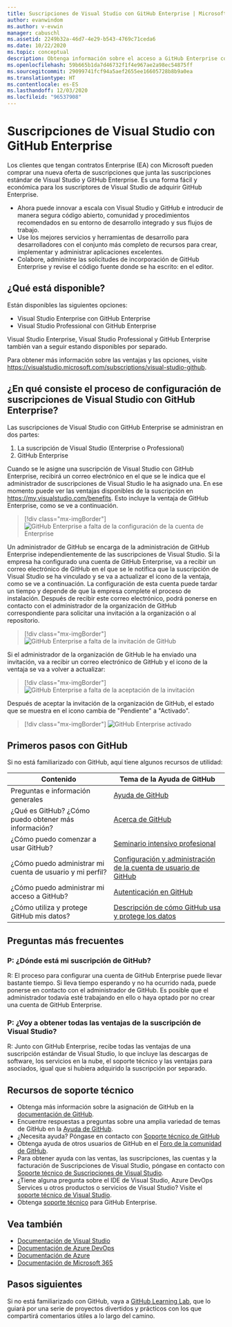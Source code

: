 ```yaml
---
title: Suscripciones de Visual Studio con GitHub Enterprise | Microsoft Docs
author: evanwindom
ms.author: v-evwin
manager: cabuschl
ms.assetid: 2249b32a-46d7-4e29-b543-4769c71ceda6
ms.date: 10/22/2020
ms.topic: conceptual
description: Obtenga información sobre el acceso a GitHub Enterprise como parte de las suscripciones de Visual Studio
ms.openlocfilehash: 59b665b1da7d46732f1f4e967ae2a98ec54875ff
ms.sourcegitcommit: 29099741fcf94a5aef2655ee16605728b8b9a0ea
ms.translationtype: HT
ms.contentlocale: es-ES
ms.lasthandoff: 12/03/2020
ms.locfileid: "96537908"
---
```

# <a name="visual-studio-subscriptions-with-github-enterprise"></a>Suscripciones de Visual Studio con GitHub Enterprise 

Los clientes que tengan contratos Enterprise (EA) con Microsoft pueden comprar una nueva oferta de suscripciones que junta las suscripciones estándar de Visual Studio y GitHub Enterprise. Es una forma fácil y económica para los suscriptores de Visual Studio de adquirir GitHub Enterprise. 

- Ahora puede innovar a escala con Visual Studio y GitHub e introducir de manera segura código abierto, comunidad y procedimientos recomendados en su entorno de desarrollo integrado y sus flujos de trabajo.
- Use los mejores servicios y herramientas de desarrollo para desarrolladores con el conjunto más completo de recursos para crear, implementar y administrar aplicaciones excelentes. 
- Colabore, administre las solicitudes de incorporación de GitHub Enterprise y revise el código fuente donde se ha escrito: en el editor. 

## <a name="whats-available"></a>¿Qué está disponible? 

Están disponibles las siguientes opciones:

- Visual Studio Enterprise con GitHub Enterprise
- Visual Studio Professional con GitHub Enterprise

Visual Studio Enterprise, Visual Studio Professional y GitHub Enterprise también van a seguir estando disponibles por separado. 

Para obtener más información sobre las ventajas y las opciones, visite <https://visualstudio.microsoft.com/subscriptions/visual-studio-github>. 

## <a name="what-is-the-visual-studio-subscription-with-github-enterprise-setup-process"></a>¿En qué consiste el proceso de configuración de suscripciones de Visual Studio con GitHub Enterprise?

Las suscripciones de Visual Studio con GitHub Enterprise se administran en dos partes:
1. La suscripción de Visual Studio (Enterprise o Professional)
2. GitHub Enterprise 

Cuando se le asigne una suscripción de Visual Studio con GitHub Enterprise, recibirá un correo electrónico en el que se le indica que el administrador de suscripciones de Visual Studio le ha asignado una.  En ese momento puede ver las ventajas disponibles de la suscripción en <https://my.visualstudio.com/benefits>.  Esto incluye la ventaja de GitHub Enterprise, como se ve a continuación.

   > [!div class="mx-imgBorder"]
   > ![GitHub Enterprise a falta de la configuración de la cuenta de Enterprise](_img/access-github/pending-account-setup.png "En primer lugar, la organización debe configurar una cuenta de Enterprise.")  

Un administrador de GitHub se encarga de la administración de GitHub Enterprise independientemente de las suscripciones de Visual Studio.  Si la empresa ha configurado una cuenta de GitHub Enterprise, va a recibir un correo electrónico de GitHub en el que se le notifica que la suscripción de Visual Studio se ha vinculado y se va a actualizar el icono de la ventaja, como se ve a continuación.  La configuración de esta cuenta puede tardar un tiempo y depende de que la empresa complete el proceso de instalación. Después de recibir este correo electrónico, podrá ponerse en contacto con el administrador de la organización de GitHub correspondiente para solicitar una invitación a la organización o al repositorio.  

   > [!div class="mx-imgBorder"]
   > ![GitHub Enterprise a falta de la invitación de GitHub](_img/access-github/pending-invite.png "Póngase en contacto con el administrador de GitHub para solicitar la invitación a una organización de GitHub.")  

Si el administrador de la organización de GitHub le ha enviado una invitación, va a recibir un correo electrónico de GitHub y el icono de la ventaja se va a volver a actualizar:

   > [!div class="mx-imgBorder"]
   > ![GitHub Enterprise a falta de la aceptación de la invitación](_img/access-github/pending-acceptance.png "Acepte la invitación recibida en el correo electrónico de GitHub.")  

Después de aceptar la invitación de la organización de GitHub, el estado que se muestra en el icono cambia de "Pendiente" a "Activado".

   > [!div class="mx-imgBorder"]
   > ![GitHub Enterprise activado](_img/access-github/activated.png "Tras la aceptación de la invitación, el icono indica que la suscripción se ha activado.")  

## <a name="get-started-with-github"></a>Primeros pasos con GitHub

Si no está familiarizado con GitHub, aquí tiene algunos recursos de utilidad:

| Contenido                                  | Tema de la Ayuda de GitHub                                     |
|------------------------------------------|-------------------------------------------------------|
| Preguntas e información generales          | [Ayuda de GitHub](https://help.github.com)             |
| ¿Qué es GitHub?  ¿Cómo puedo obtener más información?  | [Acerca de GitHub](https://help.github.com/categories/about-github)                                       |
| ¿Cómo puedo comenzar a usar GitHub?     | [Seminario intensivo profesional](https://help.github.com/categories/bootcamp)                                              |
| ¿Cómo puedo administrar mi cuenta de usuario y mi perfil?       | [Configuración y administración de la cuenta de usuario de GitHub](https://help.github.com/categories/setting-up-and-managing-your-github-user-account)    |
| ¿Cómo puedo administrar mi acceso a GitHub?   | [Autenticación en GitHub](https://help.github.com/categories/authenticating-to-github)                           |
| ¿Cómo utiliza y protege GitHub mis datos? | [Descripción de cómo GitHub usa y protege los datos](https://help.github.com/categories/understanding-how-github-uses-and-protects-your-data)|

## <a name="frequently-asked-questions"></a>Preguntas más frecuentes

### <a name="q--where-is-my-github-subscription"></a>P:  ¿Dónde está mi suscripción de GitHub?
R:  El proceso para configurar una cuenta de GitHub Enterprise puede llevar bastante tiempo.  Si lleva tiempo esperando y no ha ocurrido nada, puede ponerse en contacto con el administrador de GitHub.  Es posible que el administrador todavía esté trabajando en ello o haya optado por no crear una cuenta de GitHub Enterprise. 

### <a name="q-do-i-get-the-full-visual-studio-subscription-benefits"></a>P: ¿Voy a obtener todas las ventajas de la suscripción de Visual Studio?
R:  Junto con GitHub Enterprise, recibe todas las ventajas de una suscripción estándar de Visual Studio, lo que incluye las descargas de software, los servicios en la nube, el soporte técnico y las ventajas para asociados, igual que si hubiera adquirido la suscripción por separado.

## <a name="support-resources"></a>Recursos de soporte técnico
- Obtenga más información sobre la asignación de GitHub en la [documentación de GitHub](https://docs.github.com/github/setting-up-and-managing-your-enterprise-account/managing-licenses-for-the-github-enterprise-and-visual-studio-bundle).
- Encuentre respuestas a preguntas sobre una amplia variedad de temas de GitHub en la [Ayuda de GitHub](https://help.github.com).
- ¿Necesita ayuda?  Póngase en contacto con [Soporte técnico de GitHub](https://support.github.com/)
- Obtenga ayuda de otros usuarios de GitHub en el [Foro de la comunidad de GitHub](https://github.community/).
- Para obtener ayuda con las ventas, las suscripciones, las cuentas y la facturación de Suscripciones de Visual Studio, póngase en contacto con [Soporte técnico de Suscripciones de Visual Studio](https://visualstudio.microsoft.com/subscriptions/support/).
- ¿Tiene alguna pregunta sobre el IDE de Visual Studio, Azure DevOps Services u otros productos o servicios de Visual Studio?  Visite el [soporte técnico de Visual Studio](https://visualstudio.microsoft.com/support/).
- Obtenga [soporte técnico](https://support.microsoft.com/en-us/supportforbusiness/productselection?sapId=b77fe80f-5417-80bd-4b2a-275cf0018c24) para GitHub Enterprise.   

## <a name="see-also"></a>Vea también
- [Documentación de Visual Studio](https://docs.microsoft.com/visualstudio/)
- [Documentación de Azure DevOps](https://docs.microsoft.com/azure/devops/)
- [Documentación de Azure](https://docs.microsoft.com/azure/)
- [Documentación de Microsoft 365](https://docs.microsoft.com/microsoft-365/)

## <a name="next-steps"></a>Pasos siguientes
Si no está familiarizado con GitHub, vaya a [GitHub Learning Lab](https://lab.github.com/), que lo guiará por una serie de proyectos divertidos y prácticos con los que compartirá comentarios útiles a lo largo del camino.
